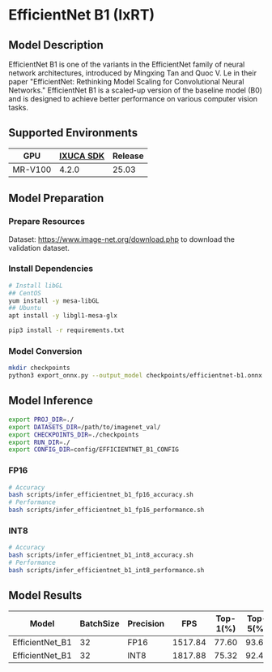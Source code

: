 # EfficientNet B1 (IxRT)

## Model Description

EfficientNet B1 is one of the variants in the EfficientNet family of neural network architectures, introduced by Mingxing Tan and Quoc V. Le in their paper "EfficientNet: Rethinking Model Scaling for Convolutional Neural Networks." EfficientNet B1 is a scaled-up version of the baseline model (B0) and is designed to achieve better performance on various computer vision tasks.

## Supported Environments

| GPU    | [IXUCA SDK](https://gitee.com/deep-spark/deepspark#%E5%A4%A9%E6%95%B0%E6%99%BA%E7%AE%97%E8%BD%AF%E4%BB%B6%E6%A0%88-ixuca) | Release |
|--------|-----------|---------|
| MR-V100 | 4.2.0     |  25.03  |

## Model Preparation

### Prepare Resources

Dataset: <https://www.image-net.org/download.php> to download the validation dataset.

### Install Dependencies

```bash
# Install libGL
## CentOS
yum install -y mesa-libGL
## Ubuntu
apt install -y libgl1-mesa-glx

pip3 install -r requirements.txt
```

### Model Conversion

```bash
mkdir checkpoints
python3 export_onnx.py --output_model checkpoints/efficientnet-b1.onnx
```

## Model Inference

```bash
export PROJ_DIR=./
export DATASETS_DIR=/path/to/imagenet_val/
export CHECKPOINTS_DIR=./checkpoints
export RUN_DIR=./
export CONFIG_DIR=config/EFFICIENTNET_B1_CONFIG
```

### FP16

```bash
# Accuracy
bash scripts/infer_efficientnet_b1_fp16_accuracy.sh
# Performance
bash scripts/infer_efficientnet_b1_fp16_performance.sh
```

### INT8

```bash
# Accuracy
bash scripts/infer_efficientnet_b1_int8_accuracy.sh
# Performance
bash scripts/infer_efficientnet_b1_int8_performance.sh
```

## Model Results

| Model           | BatchSize | Precision | FPS     | Top-1(%) | Top-5(%) |
|-----------------|-----------|-----------|---------|----------|----------|
| EfficientNet_B1 | 32        | FP16      | 1517.84 | 77.60    | 93.60    |
| EfficientNet_B1 | 32        | INT8      | 1817.88 | 75.32    | 92.46    |
